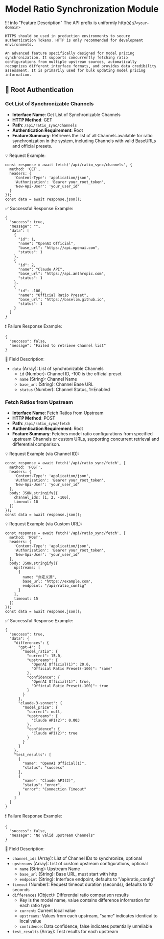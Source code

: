 # Model Ratio Synchronization Module

!!! info "Feature Description"
    The API prefix is uniformly http(s)://`<your-domain>`

    HTTPS should be used in production environments to secure authentication Tokens. HTTP is only recommended for development environments.

    An advanced feature specifically designed for model pricing synchronization. It supports concurrently fetching ratio configurations from multiple upstream sources, automatically recognizes different interface formats, and provides data credibility assessment. It is primarily used for bulk updating model pricing information.

## 🔐 Root Authentication

### Get List of Synchronizable Channels

- **Interface Name**: Get List of Synchronizable Channels
- **HTTP Method**: GET
- **Path**: `/api/ratio_sync/channels`
- **Authentication Requirement**: Root
- **Feature Summary**: Retrieves the list of all Channels available for ratio synchronization in the system, including Channels with valid BaseURLs and official presets.

💡 Request Example:

```
const response = await fetch('/api/ratio_sync/channels', {  
  method: 'GET',  
  headers: {  
    'Content-Type': 'application/json',  
    'Authorization': 'Bearer your_root_token',
    'New-Api-User': 'your_user_id'
  }  
});  
const data = await response.json();
```

✅ Successful Response Example:

```
{  
  "success": true,  
  "message": "",  
  "data": [  
    {  
      "id": 1,  
      "name": "OpenAI Official",  
      "base_url": "https://api.openai.com",  
      "status": 1  
    },  
    {  
      "id": 2,  
      "name": "Claude API",  
      "base_url": "https://api.anthropic.com",  
      "status": 1  
    },  
    {  
      "id": -100,  
      "name": "Official Ratio Preset",  
      "base_url": "https://basellm.github.io",  
      "status": 1  
    }  
  ]  
}
```

❗ Failure Response Example:

```
{  
  "success": false,  
  "message": "Failed to retrieve Channel list"  
}
```

🧾 Field Description:

- `data` (Array): List of synchronizable Channels
    - `id` (Number): Channel ID, -100 is the official preset
    - `name` (String): Channel Name
    - `base_url` (String): Channel Base URL
    - `status` (Number): Channel Status, 1=Enabled

### Fetch Ratios from Upstream

- **Interface Name**: Fetch Ratios from Upstream
- **HTTP Method**: POST
- **Path**: `/api/ratio_sync/fetch`
- **Authentication Requirement**: Root
- **Feature Summary**: Fetches model ratio configurations from specified upstream Channels or custom URLs, supporting concurrent retrieval and differential comparison.

💡 Request Example (via Channel ID):

```
const response = await fetch('/api/ratio_sync/fetch', {  
  method: 'POST',  
  headers: {  
    'Content-Type': 'application/json',  
    'Authorization': 'Bearer your_root_token',
    'New-Api-User': 'your_user_id'
  },  
  body: JSON.stringify({  
    channel_ids: [1, 2, -100],  
    timeout: 10  
  })  
});  
const data = await response.json();
```

💡 Request Example (via Custom URL):

```
const response = await fetch('/api/ratio_sync/fetch', {  
  method: 'POST',  
  headers: {  
    'Content-Type': 'application/json',  
    'Authorization': 'Bearer your_root_token',
    'New-Api-User': 'your_user_id'
  },  
  body: JSON.stringify({  
    upstreams: [  
      {  
        name: "自定义源",  
        base_url: "https://example.com",  
        endpoint: "/api/ratio_config"  
      }  
    ],  
    timeout: 15  
  })  
});  
const data = await response.json();
```

✅ Successful Response Example:

```
{  
  "success": true,  
  "data": {  
    "differences": {  
      "gpt-4": {  
        "model_ratio": {  
          "current": 15.0,  
          "upstreams": {  
            "OpenAI Official(1)": 20.0,  
            "Official Ratio Preset(-100)": "same"  
          },  
          "confidence": {  
            "OpenAI Official(1)": true,  
            "Official Ratio Preset(-100)": true  
          }  
        }  
      },  
      "claude-3-sonnet": {  
        "model_price": {  
          "current": null,  
          "upstreams": {  
            "Claude API(2)": 0.003  
          },  
          "confidence": {  
            "Claude API(2)": true  
          }  
        }  
      }  
    },  
    "test_results": [  
      {  
        "name": "OpenAI Official(1)",  
        "status": "success"  
      },  
      {  
        "name": "Claude API(2)",  
        "status": "error",  
        "error": "Connection Timeout"  
      }  
    ]  
  }  
}
```

❗ Failure Response Example:

```
{  
  "success": false,  
  "message": "No valid upstream Channels"  
}
```

🧾 Field Description:

- `channel_ids` (Array): List of Channel IDs to synchronize, optional
- `upstreams` (Array): List of custom upstream configurations, optional
    - `name` (String): Upstream Name
    - `base_url` (String): Base URL, must start with http
    - `endpoint` (String): Interface endpoint, defaults to "/api/ratio_config"
- `timeout` (Number): Request timeout duration (seconds), defaults to 10 seconds
- `differences` (Object): Differential ratio comparison results
    - Key is the model name, value contains difference information for each ratio type
    - `current`: Current local value
    - `upstreams`: Values from each upstream, "same" indicates identical to local value
    - `confidence`: Data confidence, false indicates potentially unreliable
- `test_results` (Array): Test results for each upstream